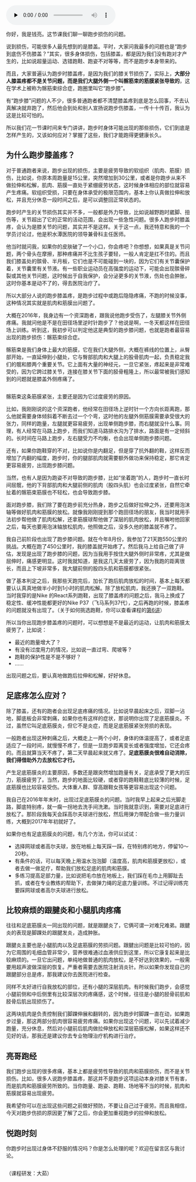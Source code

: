 <audio id="audio" title="09 | 跑步到底伤不伤膝盖？" controls="" preload="none"><source id="mp3" src="https://static001.geekbang.org/resource/audio/9b/6e/9beffae15a6d4cecca16dbc1ba53a56e.mp3"></audio>

你好，我是钱亮。这节课我们聊一聊跑步损伤的问题。

说到损伤，可能很多人最先想到的是膝盖。平时，大家问我最多的问题也是“跑步到底伤不伤膝盖？”其实，很多身体损伤，包括膝盖，都是因为我们没有跑对才产生的，比如说超量运动、选错跑鞋、跑姿不对等等，而不是跑步本身带来的。

而且，大家普遍认为跑步时膝盖疼，是因为我们的膝关节损伤了，实际上，**大部分人膝盖疼都不是关节问题，而是我们大腿外侧一个叫髂筋束的筋膜紧张导致的**，这在学术上被称为髂筋束综合症，跑圈里叫它“跑步膝”。

有“跑步膝”问题的人不少，很多普通跑者都不清楚膝盖疼到底是怎么回事，不去认真解决就弃跑了，然后他会到处和别人宣扬说跑步伤膝盖，一传十十传百，我认为这是比较可怕的。

所以我们花一节课时间来专门讲讲，跑步时身体可能出现的那些损伤，它们到底是怎样产生的，又该如何应对？掌握了这些，我们才能跑得更健康长久。

## 为什么跑步膝盖疼？

对于普通跑者来说，跑步出现的损伤，主要是疲劳导致的软组织（肌肉、筋膜）损伤，比如说，你原本周跑量是15公里，突然增加到30公里，或者是你跑步从来不做拉伸和松解，肌肉、筋膜一直处于紧绷疲劳状态，这时候身体相应的部位就容易产生疼痛。软组织受损，只要在身体承受的极限范围内，基本上你认真做拉伸和放松，并且充分休息一段时间之后，是可以调整回正常状态的。

跑步时产生的关节损伤其实并不多，一般都是外力导致，比如说越野跑时崴脚、扭伤等，关节超出了它的正常的活动范围，会出现一些急性问题。很多人跑步时膝盖疼，会认为是膝关节的问题，其实并不是这样。关于这一点，我还特意和我的一个学员讨论过，他是积水潭医院的领导兼骨科主任医师。

他当时就问我，如果你的皮肤破了一个小口，你会疼吧？你想想，如果真是关节问题，两个骨头在摩擦，那种疼痛并不比生孩子要轻，一般人肯定是扛不住的。而且我们膝盖处的髌骨、半月板，它们也是不可能碰到一块的，因为它们有关节囊保护着，关节囊里有关节液。有一些职业运动员在高强度的运动下，可能会出现髌骨碎裂或其他关节问题，这时候出于自我保护，会分泌更多的关节液，伤处也会肿胀，这时你基本是动不了的，得去医院治疗了。

所以大部分人说的跑步膝盖疼，是跑步过程中或跑后隐隐疼痛，不跑的时候没事，这种情况其实就是肌肉和筋膜出问题了。

大概在2016年，我身边有一个资深跑者，跟我说他跑步受伤了，左腿膝关节外侧疼痛。我就问他是不是在田径场里逆时针跑步了？他说是啊，一冬天都这样在田径场上训练。听到这，我初步可以判定他这是典型的跑步膝问题，也就是跑者最容易出现的跑步损伤：髂筋束综合症。

髂筋束是我们身体上最大的筋膜，它在我们大腿外侧，大概在裤线的位置上，从臀部开始，一直延伸到小腿处，它与臀部肌肉和大腿上的股骨肌肉一起，负责稳定我们的髋和膝两个重要关节。它上面有大量的神经元，一旦它紧张，疼起来是非常难受的，因为它跨过膝关节，连接在膝关节下面的胫骨粗隆上，所以最常被我们感知到的问题就是膝盖外侧疼痛了。

<img src="https://static001.geekbang.org/resource/image/a3/6a/a32106657786b0dedaf13d83c9651f6a.jpg" alt="" title="图片来源于网络">

髂筋束这条筋膜紧张，主要还是因为它过度疲劳的原因。

比如，我刚刚说的这个资深跑者，他经常在田径场上逆时针一个方向长距离跑，那么他就需要身体倾斜着不断去过一个个弯，这时他的左腿外侧筋膜需要承受很大的张力，同样的跑量，左腿就更容易疲劳，出现单侧跑步膝，而右腿就没什么事。同理，有人经常在马路上跑步，而我们知道马路排水沟为了排水，路面是有一定倾斜的。长时间在马路上跑步，左右腿受力不均衡，也会出现单侧跑步膝问题。

还有，如果你跑鞋穿的不对，比如说你是内翻足，但是穿了抗外翻的鞋，这样反而增加了内翻的幅度，跑步时，你的腿部肌肉就需要额外做功来保持稳定，那它肯定更容易疲劳，出现跑步膝问题。

当然，也有人是因为跑姿不对导致的跑步膝，比如“坐着跑”的人，跑步时一直长时间屈髋，他的下背部肌肉和大腿前侧的肌肉（股四头肌）也会过度紧张，自然它牵扯着的髂筋束筋膜也不轻松，也会导致跑步膝。

面对跑步膝，我们除了要在跑步前充分热身，跑步之后做好拉伸之外，还要用泡沫轴等做好肌肉和筋膜的放松。就像我刚刚提到那个跑田径场的朋友，我当时就用手法初步帮他做了肌肉松解，还拿筋膜球帮他做了深层的肌肉放松，并且嘱咐他回家之后，每天也要用泡沫轴放松肌肉，他照做之后，没多久他的膝盖就不疼了。

我自己前阶段也出现了跑步膝问题。就在今年8月份，我参加了21天跑550公里的挑战。大概在跑了450公里时，我的膝盖就开始疼了。然后我马上给自己做了评估，发现是出现了跑步膝的问题，因为当我用手按住大腿外侧时非常疼，尤其是做屈伸时，痛感更明显。这时我就知道，是我这几天太疲劳了，因为我跑的距离很长，而且上下坡非常多，我大腿前侧的股四头肌和筋膜都很紧张。

做了基本判定之后，我那些天跑完后，加长了跑后肌肉放松的时间，基本上每天都要认认真真地做半小时到1小时的肌肉松解。除了放松肌肉，我还换了一双跑鞋。当时我穿的是Nike 的React系列跑鞋，出现了膝盖疼的问题之后，我马上换成了稳定性、缓冲性能都更好的Nike P37（飞马系列37代），之后再跑的时候，膝盖疼的问题就没有出现了。（关于如何挑选跑鞋，你可以查看课程的[第6讲](https://time.geekbang.org/column/article/290993)）

所以当你出现跑步膝盖疼的问题时，可以想想是不是最近的运动，让肌肉和筋膜太疲劳了，比如说：

- 最近的跑量增大了？
- 有没有过度用力的情况，比如说一直过弯、爬坡等？
- 跑鞋的保护性是不是不够好？
- ……

出现问题之后，要认真地做跑后拉伸和松解，好好休息。

## 足底疼怎么应对？

除了膝盖，还有的跑者会出现足底疼痛的情况。比如说早晨起床之后，双脚一沾地，脚底板会非常刺痛，如果你也有这样的症状，那说明你出现了足底筋膜炎。不过，虽然它叫足底筋膜炎，但它不是炎症，而是足底筋膜紧张劳损的表现。

一般跑者出现这种刺痛之后，大概走上一两个小时，身体的体温提高了，或者足底适应了一段时间，就慢慢不疼了，但是一旦跑步距离变长或者强度增加，它还会疼的。而且就算当天不疼了，第二天早晨起来就又疼了。**足底筋膜炎很难自动消除，我们得借助外力去放松它才行。**

产生足底筋膜炎的主要原因，多数还是跟突然增加跑量有关，足底承受了更大的压力，筋膜疲劳了。当然，跑步的地面比较硬，或者穿的跑鞋鞋底比较薄的时候，足底筋膜也比较容易受伤。大体重人群、穿高跟鞋女孩等更容易出现这个问题。

我自己在2016年年末时，出现过足底筋膜炎的问题。当时我早上起来之后光脚走路，脚底特别疼，就一瘸一拐地去洗手间洗漱。当时我就意识到，需要对足底进行放松了。那阶段我每天会踩高尔夫球进行放松，然后用弹力带配合做一些力量训练，大概到2017年年初就好了。

如果你也有足底筋膜炎的问题，有几个方法，你可以试试：

- 选择网球或者高尔夫球，放在地板上每天踩一踩，在特别疼的地方，停留10～20秒。
- 有条件的话，可以每天晚上用温水泡泡脚（温度高，肌肉和筋膜更放松），或者去做一做足疗，帮助我们放松足底的肌肉和筋膜。
- 多练习提高足部力量，比如说把毛巾放在地板上，我们踩在毛巾上用脚趾去抓，或者在专业教练的帮助下，去做弹力绳的足底力量训练。不过记得训练完要踩网球或者高尔夫球进行放松。

## 比较麻烦的跟腱炎和小腿肌肉疼痛

往往和足底筋膜炎一同出现的问题，就是跟腱炎了，它俩可谓一对难兄难弟。跟腱炎的表现是脚踝处的跟腱发炎，造成肿胀。

跟腱炎主要也是小腿肌肉以及足底筋膜的劳损问题。跟腱出问题是比较可怕的，因为它周围的毛细血管非常少，营养很难通过血液供应到这里，所以它康复起来是比较麻烦的。一旦它出问题，单纯地做普通的肌肉放松，是不好达到效果的，一般需要用超声波做深层的恢复。严重者需要去医院注射消炎针。所以如果你发现自己的跟腱部分总是疼，那我建议你去医院进行检查。

同样不太好进行自我放松的部位，还有小腿的深层肌肉。有时候我们跑步，会感觉小腿前侧和中后侧里有比较深层次的疼痛感，这个时候，往往是小腿的胫骨前肌和胫骨后肌出现损伤了。

这两块肌肉是负责控制我们脚踝伸展和翻转的，因为跑步时脚踝一直在动，如果跑步过量，那这两部分肌肉很容易疲劳疼痛。如果你出现这个问题，可以先试着减少跑量，充分休息，然后对小腿前后肌肉做拉伸放松和深层筋膜松解，如果这样还不见好的话，那我还是建议你去专业物理治疗机构进行治疗。

## 亮哥跑经

我们跑步出现的很多疼痛，基本上都是疲劳性导致的肌肉和筋膜损伤，而不是关节损伤。比如，很多人说跑步膝盖疼，那这并不是跑步这项运动本身对膝关节有害，而是肌肉和筋膜疲劳所致的。当你跑量、跑姿、跑鞋、场地等不当的时候，肌肉和筋膜就容易出现疲劳。

我希望你可以在出现这些问题之前做好预防，不要让自己过于疲劳。而且我相信，今天对跑步伤损的原因更了解了之后，你会更加重视跑步的拉伸和放松。

## 悦跑时刻

你跑步时出现过身体不舒服的情况吗？你是怎么处理的呢？欢迎在留言区与我讨论。

<img src="https://static001.geekbang.org/resource/image/82/56/826f14b4b7828c123d0945bda6c23556.jpg" alt="">

（课程研发：大茹）
